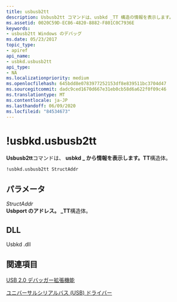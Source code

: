 ```yaml
---
title: usbusb2tt
description: Usbusb2tt コマンドは、usbkd _TT 構造の情報を表示します。
ms.assetid: 0020C59D-EC86-4820-8882-F801C0C7936E
keywords:
- usbusb2tt Windows のデバッグ
ms.date: 05/23/2017
topic_type:
- apiref
api_name:
- usbkd.usbusb2tt
api_type:
- NA
ms.localizationpriority: medium
ms.openlocfilehash: 645bdd8e0783977252153df8e839511bc3704d47
ms.sourcegitcommit: dadc9ced1670d667e31eb0cb58d6a622f0f09c46
ms.translationtype: MT
ms.contentlocale: ja-JP
ms.lasthandoff: 06/09/2020
ms.locfileid: "84534673"
---
```

# <a name="usbkdusbusb2tt"></a>!usbkd.usbusb2tt


**Usbusb2tt**コマンドは、 **usbkd \_ から情報を表示します。TT**構造体。

```dbgcmd
!usbkd.usbusb2tt StructAddr
```

## <a name="span-idddk__devobj_dbgspanspan-idddk__devobj_dbgspanparameters"></a><span id="ddk__devobj_dbg"></span><span id="DDK__DEVOBJ_DBG"></span>パラメータ


<span id="_______StructAddr______"></span><span id="_______structaddr______"></span><span id="_______STRUCTADDR______"></span>*StructAddr*   
**Usbport のアドレス。 \_TT**構造体。

## <a name="span-iddllspanspan-iddllspandll"></a><span id="DLL"></span><span id="dll"></span>DLL


Usbkd .dll

## <a name="span-idsee_alsospansee-also"></a><span id="see_also"></span>関連項目


[USB 2.0 デバッガー拡張機能](usb-2-0-extensions.md)

[ユニバーサルシリアルバス (USB) ドライバー](https://docs.microsoft.com/windows-hardware/drivers/usbcon/)

 

 






